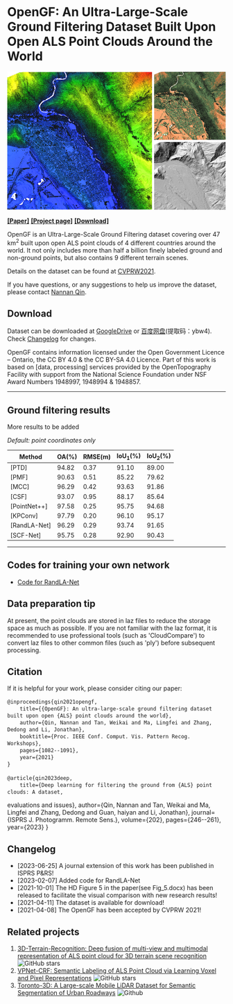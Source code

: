 # OpenGF: An Ultra-Large-Scale Ground Filtering Dataset Built Upon Open ALS Point Clouds Around the World

![Image](Imgs/figexample.png)

[**[Paper]**](https://arxiv.org/abs/2101.09641) [**[Project page]**](https://uwaterloo.ca/mobile-sensing/) [**[Download]**](#download) <br />

OpenGF is an Ultra-Large-Scale Ground Filtering dataset covering over 47 km<sup>2</sup> built upon open ALS point clouds of 4 different countries around the world. It not only includes more than half a billion finely labeled ground and non-ground points, but also contains 9 different terrain scenes. <br />

Details on the dataset can be found at [CVPRW2021](https://openaccess.thecvf.com/content/CVPR2021W/EarthVision/html/Qin_OpenGF_An_Ultra-Large-Scale_Ground_Filtering_Dataset_Built_Upon_Open_ALS_CVPRW_2021_paper.html). <br />

If you have questions, or any suggestions to help us improve the dataset, please contact [Nannan Qin](mailto:n7qin@uwaterloo.ca).

## <a name="download"></a> Download

Dataset can be downloaded at [GoogleDrive](https://drive.google.com/file/d/1AFPTzUMyNSTMg_NHF5ilJuG6zLT_UA9T/view?usp=sharing) or [百度网盘](https://pan.baidu.com/s/140_-W3pe1IuToVfCN3qndQ)(提取码：ybw4). Check [Changelog](#changelog) for changes. <br />

OpenGF contains information licensed under the Open Government Licence – Ontario, the CC BY 4.0 & the CC BY-SA 4.0 Licence. Part of this work is based on [data, processing] services provided by the OpenTopography Facility with support from the National Science Foundation under NSF Award Numbers 1948997, 1948994 & 1948857.

---
## <a name="results"></a> Ground filtering results 

More results to be added

*Default: point coordinates only*


| Method          | OA(%)    | RMSE(m) | IoU<sub>1</sub>(%)   | IoU<sub>2</sub>(%)    | 
|------------------|--------|--------|--------|----------|
| [PTD]       |  94.82 | 0.37 | 91.10 |  89.00    |
| [PMF]       |  90.63 |  0.51 |  85.22 |  79.62   | 
| [MCC]       | 96.29 | 0.42 | 93.63 |  91.86   | 
| [CSF]       | 93.07 | 0.95 |  88.17 |85.64   | 
| [PointNet++] |  97.58 |  0.25 | 95.75 | 94.68    | 
| [KPConv] | 97.79 |  0.20 | 96.10 |  95.17 | 
| [RandLA-Net] |  96.29 | 0.29 | 93.74  |  91.65| 
| [SCF-Net] |  95.75 | 0.28 |  92.90 |  90.43| 



---
## <a name="code"></a> Codes for training your own network
* [Code for RandLA-Net](https://github.com/WeikaiTan/RandLA-Net.git)

## <a name="tip"></a> Data preparation tip
At present, the point clouds are stored in laz files to reduce the storage space as much as possible. If you are not familiar with the laz format, it is recommended to use professional tools (such as 'CloudCompare') to convert laz files to other common files (such as 'ply') before subsequent processing.


## Citation

If it is helpful for your work, please consider citing our paper:

    @inproceedings{qin2021opengf,
        title={{OpenGF}: An ultra-large-scale ground filtering dataset built upon open {ALS} point clouds around the world},
        author={Qin, Nannan and Tan, Weikai and Ma, Lingfei and Zhang, Dedong and Li, Jonathan},
        booktitle={Proc. IEEE Conf. Comput. Vis. Pattern Recog. Workshops},
        pages={1082--1091},
        year={2021}
    }

    @article{qin2023deep,
        title={Deep learning for filtering the ground from {ALS} point clouds: A dataset,
evaluations and issues},
        author={Qin, Nannan and Tan, Weikai and Ma, Lingfei and Zhang, Dedong and Guan, haiyan and Li, Jonathan},
        journal={ISPRS J. Photogramm. Remote Sens.},
        volume={202},
        pages={246--261},
        year={2023}
    }    


## <a name="changelog"></a> Changelog
* [2023-06-25] A journal extension of this work has been published in ISPRS P&RS! 
* [2023-02-07] Added code for RandLA-Net
* [2021-10-01] The HD Figure 5 in the paper(see Fig_5.docx) has been released to facilitate the visual comparison with new research results!
* [2021-04-11] The dataset is available for download!
* [2021-04-08] The OpenGF has been accepted by CVPRW 2021!

## Related projects
1. [3D-Terrain-Recognition: Deep fusion of multi-view and multimodal representation of ALS point cloud for 3D terrain scene recognition](https://github.com/Nathan-UW/3D-Terrain-Recognition) ![GitHub stars](https://img.shields.io/github/stars/Nathan-UW/3D-Terrain-Recognition.svg?style=flat&label=Star)
2. [VPNet-CRF: Semantic Labeling of ALS Point Cloud via Learning Voxel and Pixel Representations](https://github.com/Nathan-UW/VPNet) ![GitHub stars](https://img.shields.io/github/stars/Nathan-UW/VPNet.svg?style=flat&label=Star)
4. [Toronto-3D: A Large-scale Mobile LiDAR Dataset for Semantic Segmentation of Urban Roadways](https://github.com/WeikaiTan/Toronto-3D) ![Github](https://img.shields.io/github/stars/WeikaiTan/Toronto-3D.svg?style=flat&label=Star)

